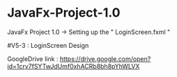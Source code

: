 # JavaFx-Project-1.0
JavaFx Project 1.0 → Setting up the " LoginScreen.fxml " 

#V5-3 : LoginScreen Design



GoogleDrive link : https://drive.google.com/open?id=1crv7fSYTwJdUmf0xhACRb8bh8pYhWLVX 
